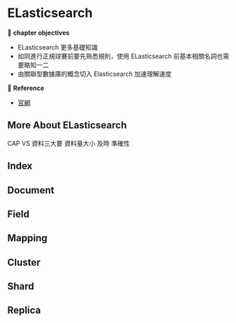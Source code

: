# ELasticsearch

:closed_book: **chapter objectives**  

* ELasticsearch 更多基礎知識
* 如同進行正規球賽前要先熟悉規則，使用 ELasticsearch 前基本相關名詞也需要略知一二
* 由關聯型數據庫的概念切入 Elasticsearch 加速理解速度

:blue_book: **Reference**

* [官網](https://www.elastic.co/elasticsearch/)

## More About ELasticsearch

CAP VS 資料三大要 資料量大小 及時 準確性

## Index

## Document

## Field

## Mapping

## Cluster

## Shard

## Replica
